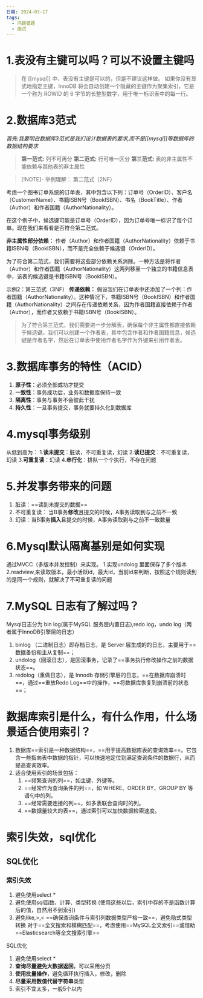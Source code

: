 ```yaml
---
日期: 2024-03-17
tags:
  - 问题错题
  - 面试
---
```

# 1.表没有主键可以吗？可以不设置主键吗
>在 [[mysql]] 中，表没有主键是可以的，但是不建议这样做。
>如果你没有显式地指定主键，InnoDB 将会自动创建一个隐藏的主键作为聚集索引，它是一个称为 ROWID 的 6 字节的长整型数字，用于唯一标识表中的每一行。

# 2.数据库3范式
*首先:我要明白数据库3范式是我们设计数据表的要求,而不是[[mysql]]等数据库的数据结构要求*
>**第一范式:** 列不可再分
>**第二范式:** 行可唯一区分
>**第三范式:** 表的非主属性不能依赖与其他表的非主属性

>[!NOTE]- 举例理解：
>第二范式（2NF）
>
考虑一个图书订单系统的订单表，其中包含以下列：订单号（OrderID）、客户名（CustomerName）、书籍ISBN号（BookISBN）、书名（BookTitle）、作者（Author）和作者国籍（AuthorNationality）。
>
在这个例子中，候选键可能是订单号（OrderID），因为订单号唯一标识了每个订单。现在我们来看看是否符合第二范式。
>
**非主属性部分依赖：** 作者（Author）和作者国籍（AuthorNationality）依赖于书籍ISBN号（BookISBN），而不是完全依赖于候选键（OrderID）。
>
为了符合第二范式，我们需要将这些部分依赖关系消除。一种方法是将作者（Author）和作者国籍（AuthorNationality）这两列移至一个独立的书籍信息表中，该表的候选键是书籍ISBN号（BookISBN）。
>
示例2：第三范式（3NF）
 **传递依赖：** 假设我们在订单表中还添加了一个列：作者国籍（AuthorNationality）。这种情况下，书籍ISBN号（BookISBN）和作者国籍（AuthorNationality）之间存在传递依赖关系，因为作者国籍直接依赖于作者（Author），而作者又依赖于书籍ISBN号（BookISBN）。
>
>为了符合第三范式，我们需要进一步分解表，确保每个非主属性都直接依赖于候选键。我们可以创建一个作者表，其中包含作者和作者国籍信息，候选键是作者名字，然后在订单表中使用作者名字作为外键来引用作者表。


# 3.数据库事务的特性（ACID）
1. **原子性**：必须全部成功才提交
2. **一致性**：事务成功后，业务和数据库保持一致
3. **隔离性**：事务与事务不会彼此干扰
4. **持久性**：一旦事务提交，事务就要持久化到数据库


# 4.mysql事务级别
从低到高为：
1.**读未提交**：脏读，不可重复读，幻读
2.**读已提交**：不可重复读，幻读
3.**可重复读**：幻读
4.**串行化**：排队一个个执行，不存在问题

# 5.并发事务带来的问题
1. 脏读：==读到未提交的数据==
2. 不可重复读： 当B事务**修改**且提交的时候，A事务读取到与之前不一致
3. 幻读：当B事务**插入**且提交的时候，A事务读取到与之前不一致数量
# 6.Mysql默认隔离基别是如何实现
通过MVCC（多版本并发控制）来实现。
	1.实现undolog 里面保存了多个版本
	2.readview,来读取版本，最小活跃id，最大id，当前id来判断，按照这个规则读到的是同一个规则，就解决了不可重复读的问题
# 7.MySQL ⽇志有了解过吗？
Mysql日志分为
bin log(属于MySQL 服务层内置日志),redo log，undo log（两者属于InnoDB引擎层的日志）
1. binlog （二进制日志）即存档⽇志，是 Server 层⽣成的的⽇志，主要⽤于==数据备份和主从复制==；
2. undolog（回滚⽇志），是回滚事务，记录了==事务执行修改操作之前的数据状态==。
3. redolog（重做⽇志），是 Innodb 存储引擎层的⽇志，==在数据库崩溃时==，通过==重放Redo Log==中的操作，==将数据库恢复到崩溃前的状态==；
# 数据库索引是什么，有什么作⽤，什么场景适合使⽤索引？
1. 数据库==索引是⼀种数据结构==，==⽤于提⾼数据库表的查询效率==。它包含⼀些指向表中数据的指针，可以快速地定位到满⾜查询条件的数据⾏，从⽽提⾼查询效率。
2. 适合使⽤索引的场景包括：
	1. ==频繁查询的列==，如主键、外键等。
	2. ==经常作为查询条件的列==，如 WHERE、ORDER BY、GROUP BY 等语句中的列。
	3. ==经常需要连接的列==，如多表联合查询时的列。
	4. ==数据量较⼤的表==，通过索引可以加快数据检索速度。
# 索引失效，sql优化

## SQL优化
### 索引失效
1. 避免使用select \*
2. 避免使⽤sql函数、计算、类型转换
(使⽤这些以后，索引中存的不是函数计算后的值，⾃然⽤不到索引)
3. 避免like,>,< 
==确保查询条件与索引列数据类型严格一致==，避免隐式类型转换
对于==全文搜索和模糊匹配==，考虑使用==MySQL全文索引==或借助==Elasticsearch等全文搜索引擎==


SQL优化
1.  避免使用select \*
2.  **查询尽量避免大数据返回**，可以采用分页
3. **使用批量操作**，避免循环执行插入，修改，删除
4. **尽量采用数值代替字符串**类型
5. 索引不宜太多，一般5个以内